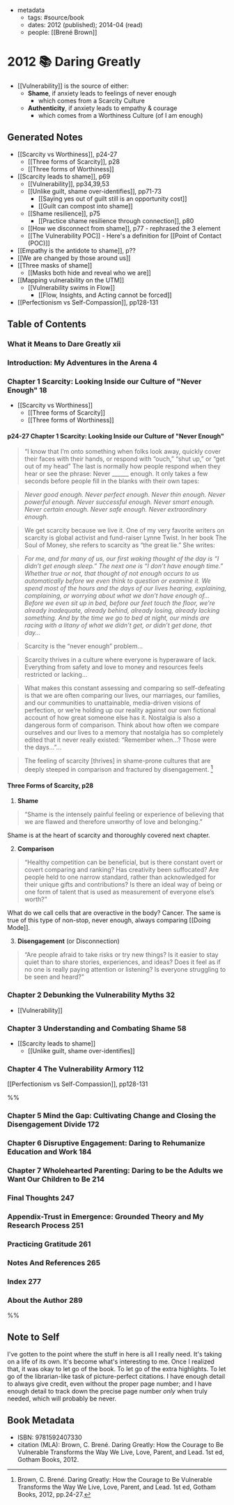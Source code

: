
- metadata
	- tags: #source/book
	- dates: 2012 (published); 2014-04 (read)
	- people: [[Brené Brown]]

# 2012 📚 Daring Greatly
- [[Vulnerability]] is the source of either:
	- **Shame**, if anxiety leads to feelings of never enough	
		- which comes from a Scarcity Culture
	- **Authenticity**, if anxiety leads to empathy & courage
		- which comes from a Worthiness Culture (of I am enough)

## Generated Notes
- [[Scarcity vs Worthiness]], p24-27
	- [[Three forms of Scarcity]], p28
	- [[Three forms of Worthiness]]
- [[Scarcity leads to shame]], p69
	- [[Vulnerability]], pp34,39,53
	- [[Unlike guilt, shame over-identifies]], pp71-73
		- [[Saying yes out of guilt still is an opportunity cost]]
		- [[Guilt can compost into shame]]
	- [[Shame resilience]], p75
		- [[Practice shame resilience through connection]], p80
	- [[How we disconnect from shame]], p77 - rephrased the 3 element
	- [[The Vulnerability POC]] - Here's a definition for [[Point of Contact (POC)]]
- [[Empathy is the antidote to shame]], p??
- [[We are changed by those around us]]
- [[Three masks of shame]]
	- [[Masks both hide and reveal who we are]]
- [[Mapping vulnerability on the UTM]]
	- [[Vulnerability swims in Flow]]
		- [[Flow, Insights, and Acting cannot be forced]]
- [[Perfectionism vs Self-Compassion]], pp128-131


## Table of Contents
### What it Means to Dare Greatly xii

### Introduction: My Adventures in the Arena 4

### Chapter 1 Scarcity: Looking Inside our Culture of "Never Enough" 18
- [[Scarcity vs Worthiness]]
	- [[Three forms of Scarcity]]
	- [[Three forms of Worthiness]]

#### p24-27 Chapter 1 Scarcity: Looking Inside our Culture of "Never Enough"

> “I know that I’m onto something when folks look away, quickly cover their faces with their hands, or respond with “ouch,” “shut up,” or “get out of my head” The last is normally how people respond when they hear or see the phrase: Never ______ enough. It only takes a few seconds before people fill in the blanks with their own tapes:

> *Never good enough. Never perfect enough. Never thin enough. Never powerful enough. Never successful enough. Never smart enough. Never certain enough. Never safe enough. Never 	extraordinary enough.*
	
> We get scarcity because we live it. One of my very favorite writers on scarcity is global activist and fund-raiser Lynne Twist. In her book The Soul of Money, she refers to scarcity as “the great lie.” She writes:

> *For me, and for many of us, our first waking thought of the day is “I didn’t get enough sleep.” The next 	one is “I don’t have enough time.” Whether true or not, that thought of not enough occurs to us 	automatically before we even think to question or examine it. We spend most of the hours and the days 	of our lives hearing, explaining, complaining, or worrying about what we don’t have enough of... Before 	we even sit up in bed, before our feet touch the floor, we’re already inadequate, already behind, 	already losing, already lacking something. And by the time we go to bed at night, our minds are racing 	with a litany of what we didn’t get, or didn’t get done, that day...*
	
> Scarcity is the “never enough” problem... 

> Scarcity thrives in a culture where everyone is hyperaware of lack. Everything from safety and love to money and resources feels restricted or lacking... 

> What makes this constant assessing and comparing so self-defeating is that we are often comparing our lives, our marriages, our families, and our communities to unattainable, media-driven visions of perfection, or we’re holding up our reality against our own fictional account of how great someone else has it. Nostalgia is also a dangerous form of comparison. Think about how often we compare ourselves and our lives to a memory that nostalgia has so completely edited that it never really existed: “Remember when...? Those were the days...”...

> The feeling of scarcity [thrives] in shame-prone cultures that are deeply steeped in comparison and fractured by disengagement. [^1]

#### Three Forms of Scarcity, p28
1. **Shame**
> “Shame is the intensely painful feeling or experience of believing that we are flawed and therefore unworthy of love and belonging.” 

Shame is at the heart of scarcity and thoroughly covered next chapter.

2. **Comparison**
> “Healthy competition can be beneficial, but is there constant overt or covert comparing and ranking? Has creativity been suffocated? Are people held to one narrow standard, rather than acknowledged for their unique gifts and contributions? Is there an ideal way of being or one form of talent that is used as measurement of everyone else’s worth?”

What do we call cells that are overactive in the body? Cancer. The same is true of this type of non-stop, never enough, always comparing [[Doing Mode]].

3. **Disengagement** (or Disconnection)
> “Are people afraid to take risks or try new things? Is it easier to stay quiet than to share stories, experiences, and ideas? Does it feel as if no one is really paying attention or listening? Is everyone struggling to be seen and heard?"

### Chapter 2 Debunking the Vulnerability Myths 32
- [[Vulnerability]]
### Chapter 3 Understanding and Combating Shame 58
- [[Scarcity leads to shame]]
	- [[Unlike guilt, shame over-identifies]]

### Chapter 4 The Vulnerability Armory 112
[[Perfectionism vs Self-Compassion]], pp128-131

%%
### Chapter 5 Mind the Gap: Cultivating Change and Closing the Disengagement Divide 172

### Chapter 6 Disruptive Engagement: Daring to Rehumanize Education and Work 184

### Chapter 7 Wholehearted Parenting: Daring to be the Adults we Want Our Children to Be 214

### Final Thoughts 247

### Appendix-Trust in Emergence: Grounded Theory and My Research Process 251

### Practicing Gratitude 261

### Notes And References 265

### Index 277

### About the Author 289
%%
## Note to Self
I've gotten to the point where the stuff in here is all I really need. It's taking on a life of its own. It's become what's interesting to me. Once I realized that, it was okay to let go of the book. To let go of the extra highlights. To let go of the librarian-like task of picture-perfect citations. I have enough detail to always give credit, even without the proper page number; and I have enough detail to track down the precise page number *only* when truly needed, which will probably be never.

## Book Metadata
- ISBN: 9781592407330
- citation (MLA): Brown, C. Brené. Daring Greatly: How the Courage to Be Vulnerable Transforms the Way We Live, Love, Parent, and Lead. 1st ed, Gotham Books, 2012.

[^1]: Brown, C. Brené. Daring Greatly: How the Courage to Be Vulnerable Transforms the Way We Live, Love, Parent, and Lead. 1st ed, Gotham Books, 2012, pp.24-27.